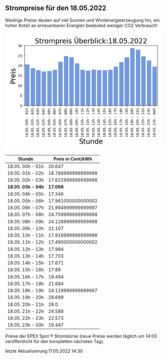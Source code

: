 
## Strompreise für den 18.05.2022

Niedrige Preise deuten auf viel Sonnen und Windenergieerzeugung hin, ein hoher Anteil an erneuerbaren Energien bedeuted weniger CO2 Verbrauch!

![Strompreis übersicht](imgs/strompreis_uebersicht.png)

| Stunde | Preis in Cent/kWh |
|---|---|
| 18.05. 00h -  01h | 20.647 | 
| 18.05. 01h -  02h | 18.788999999999998 | 
| 18.05. 02h -  03h | 17.622999999999998 | 
| **18.05. 03h -  04h** | **17.098** | 
| 18.05. 04h -  05h | 17.348 | 
| 18.05. 05h -  06h | 17.961000000000002 | 
| 18.05. 06h -  07h | 21.994999999999997 | 
| 18.05. 07h -  08h | 24.759999999999998 | 
| 18.05. 08h -  09h | 24.128999999999998 | 
| 18.05. 09h -  10h | 21.107 | 
| 18.05. 10h -  11h | 17.916999999999998 | 
| 18.05. 11h -  12h | 17.490000000000002 | 
| 18.05. 12h -  13h | 17.994 | 
| 18.05. 13h -  14h | 17.703 | 
| 18.05. 14h -  15h | 17.671 | 
| 18.05. 15h -  16h | 17.89 | 
| 18.05. 16h -  17h | 19.494 | 
| 18.05. 17h -  18h | 21.684 | 
| 18.05. 18h -  19h | 24.119999999999997 | 
| 18.05. 19h -  20h | 28.699 | 
| 18.05. 20h -  21h | 28.0 | 
| 18.05. 21h -  22h | 24.588 | 
| 18.05. 22h -  23h | 22.573 | 
| 18.05. 23h -  00h | 19.447 | 

Preise der EPEX Spot ® Strombörse (neue Preise werden täglich um 14:00 veröffentlicht für den kompletten nächsten Tag).

letzte Aktualisierung:17.05.2022 14:30